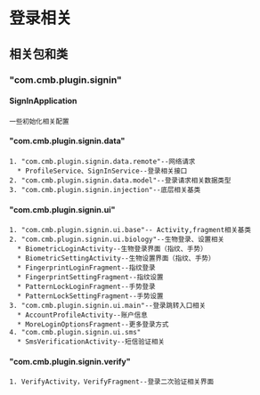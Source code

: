 # 登录相关  
## 相关包和类  
### "com.cmb.plugin.signin"  
#### SignInApplication  
    一些初始化相关配置
#### "com.cmb.plugin.signin.data"  
    1. "com.cmb.plugin.signin.data.remote"--网络请求
      * ProfileService、SignInService--登录相关接口  
    2. "com.cmb.plugin.signin.data.model"--登录请求相关数据类型  
    3. "com.cmb.plugin.signin.injection"--底层相关基类  
#### "com.cmb.plugin.signin.ui"  
    1. "com.cmb.plugin.signin.ui.base"-- Activity,fragment相关基类  
    2. "com.cmb.plugin.signin.ui.biology"--生物登录、设置相关
      * BiometricLoginActivity--生物登录界面（指纹、手势）
      * BiometricSettingActivity--生物设置界面（指纹、手势）
      * FingerprintLoginFragment--指纹登录
      * FingerprintSettingFragment--指纹设置
      * PatternLockLoginFragment--手势登录
      * PatternLockSettingFragment--手势设置
    3. "com.cmb.plugin.signin.ui.main"--登录跳转入口相关
      * AccountProfileActivity--账户信息
      * MoreLoginOptionsFragment--更多登录方式
    4. "com.cmb.plugin.signin.ui.sms"
      * SmsVerificationActivity--短信验证相关
#### "com.cmb.plugin.signin.verify"  
    1. VerifyActivity，VerifyFragment--登录二次验证相关界面
     
     
     
     
